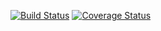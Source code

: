 [![Build Status](https://travis-ci.org/gonpingy/heroku.svg?branch=master)](https://travis-ci.org/gonpingy/heroku)
[![Coverage Status](https://coveralls.io/repos/gonpingy/heroku/badge.svg?branch=master&service=github)](https://coveralls.io/github/gonpingy/heroku?branch=master)
